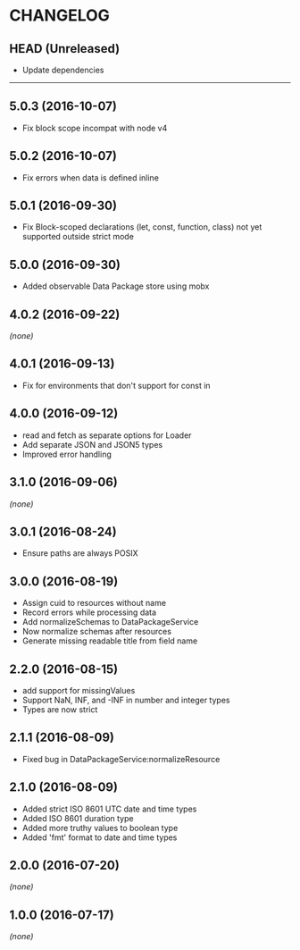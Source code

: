 CHANGELOG
=========

## HEAD (Unreleased)
* Update dependencies

--------------------

## 5.0.3 (2016-10-07)
* Fix block scope incompat with node v4

## 5.0.2 (2016-10-07)
* Fix errors when data is defined inline

## 5.0.1 (2016-09-30)
* Fix Block-scoped declarations (let, const, function, class) not yet supported outside strict mode

## 5.0.0 (2016-09-30)
* Added observable Data Package store using mobx

## 4.0.2 (2016-09-22)
_(none)_

## 4.0.1 (2016-09-13)
* Fix for environments that don't support for const in

## 4.0.0 (2016-09-12)
* read and fetch as separate options for Loader
* Add separate JSON and JSON5 types
* Improved error handling

## 3.1.0 (2016-09-06)
_(none)_

## 3.0.1 (2016-08-24)
* Ensure paths are always POSIX

## 3.0.0 (2016-08-19)
* Assign cuid to resources without name
* Record errors while processing data
* Add normalizeSchemas to DataPackageService
* Now normalize schemas after resources
* Generate missing readable title from field name

## 2.2.0 (2016-08-15)
* add support for missingValues
* Support NaN, INF, and -INF in number and integer types
* Types are now strict

## 2.1.1 (2016-08-09)
* Fixed bug in DataPackageService:normalizeResource

## 2.1.0 (2016-08-09)
* Added strict ISO 8601 UTC date and time types
* Added ISO 8601 duration type
* Added more truthy values to boolean type
* Added 'fmt' format to date and time types

## 2.0.0 (2016-07-20)
_(none)_

## 1.0.0 (2016-07-17)
_(none)_
